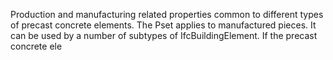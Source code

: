 Production and manufacturing related properties common to different types of precast concrete elements. The Pset applies to manufactured pieces. It can be used by a number of subtypes of IfcBuildingElement. If the precast concrete ele
